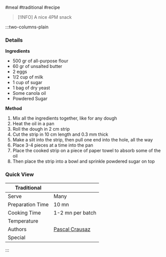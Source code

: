 #meal #traditional #recipe

> [!INFO]
> A nice 4PM snack

:::two-columns-plain

### Details
**Ingredients**

- 500 gr of all-purpose flour
- 60 gr of unsalted butter
- 2 eggs
- 1/2 cup of milk
- 1 cup of sugar
- 1 bag of dry yeast
- Some canola oil
- Powdered Sugar


**Method**

1. Mix all the ingredients together, like for any dough
2. Heat the oil in a pan
3. Roll the dough in 2 cm strip
4. Cut the strip in 10 cm length and 0.3 mm thick
5. Make a slit into the strip, then pull one end into the hole, all the way
6. Place 3-4 pieces at a time into the pan
7. Place the cooked strip on a piece of paper towel to absorb some of the oil
8. Then place the strip into a bowl and sprinkle powdered sugar on top



### Quick View
| Traditional      |                                                |
| ---------------- | ---------------------------------------------- |
| Serve            | Many                                           |
| Preparation Time | 10 mn                                          |
| Cooking Time     | 1-2 mn per batch                               |
| Temperature      |                                                |
| Authors          | [Pascal Crausaz](mailto:pascal@askpascal.com)  |
| Special          |                                                |

:::

